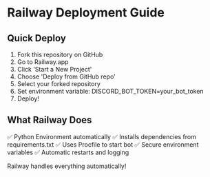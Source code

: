 # Railway Deployment Guide

## Quick Deploy

1. Fork this repository on GitHub
2. Go to Railway.app
3. Click 'Start a New Project'
4. Choose 'Deploy from GitHub repo'
5. Select your forked repository
6. Set environment variable: DISCORD_BOT_TOKEN=your_bot_token
7. Deploy!

## What Railway Does

✅ Python Environment automatically
✅ Installs dependencies from requirements.txt
✅ Uses Procfile to start bot
✅ Secure environment variables
✅ Automatic restarts and logging

Railway handles everything automatically!
